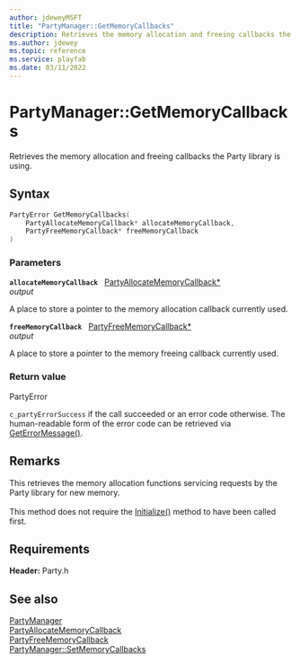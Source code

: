 ```yaml
---
author: jdeweyMSFT
title: "PartyManager::GetMemoryCallbacks"
description: Retrieves the memory allocation and freeing callbacks the Party library is using.
ms.author: jdewey
ms.topic: reference
ms.service: playfab
ms.date: 03/11/2022
---
```


# PartyManager::GetMemoryCallbacks  

Retrieves the memory allocation and freeing callbacks the Party library is using.  

## Syntax  
  
```cpp
PartyError GetMemoryCallbacks(  
    PartyAllocateMemoryCallback* allocateMemoryCallback,  
    PartyFreeMemoryCallback* freeMemoryCallback  
)  
```  
  
### Parameters  
  
**`allocateMemoryCallback`** &nbsp; [PartyAllocateMemoryCallback*](../../../callbacks/partyallocatememorycallback.md)  
*output*  
  
A place to store a pointer to the memory allocation callback currently used.  
  
**`freeMemoryCallback`** &nbsp; [PartyFreeMemoryCallback*](../../../callbacks/partyfreememorycallback.md)  
*output*  
  
A place to store a pointer to the memory freeing callback currently used.  
  
  
### Return value  
PartyError
  
```c_partyErrorSuccess``` if the call succeeded or an error code otherwise. The human-readable form of the error code can be retrieved via [GetErrorMessage()](partymanager_geterrormessage.md).
  
## Remarks  
  
This retrieves the memory allocation functions servicing requests by the Party library for new memory. <br /><br /> This method does not require the [Initialize()](partymanager_initialize.md) method to have been called first.
  
## Requirements  
  
**Header:** Party.h
  
## See also  
[PartyManager](../partymanager.md)  
[PartyAllocateMemoryCallback](../../../callbacks/partyallocatememorycallback.md)  
[PartyFreeMemoryCallback](../../../callbacks/partyfreememorycallback.md)  
[PartyManager::SetMemoryCallbacks](partymanager_setmemorycallbacks.md)
  
  
